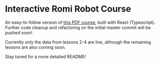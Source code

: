 # Interactive Romi Robot Course

An easy-to-follow version of [this PDF course](https://github.com/czbeatty/FRC-Romi-Programming-Course), built with React (Typescript). Further code cleanup and refactoring on the initial master commit will be pushed soon!

Currently only the data from lessons 2-4 are live, although the remaining lessons are also coming soon.

Stay tuned for a more detailed README!
